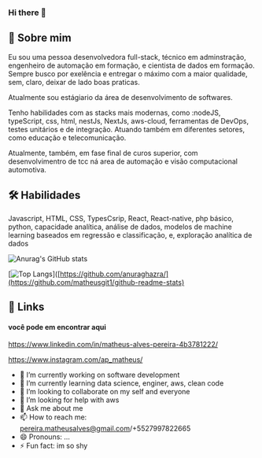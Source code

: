 ### Hi there 👋

## 🚀 Sobre mim
Eu sou uma pessoa desenvolvedora full-stack, técnico em adminstração, engenheiro de automação em formação, e cientista de dados em formação. Sempre busco por exelência e entregar o máximo com a maior qualidade, sem, claro, deixar de lado boas praticas.


Atualmente sou estágiario da área de desenvolvimento de softwares.

Tenho habilidades com  as stacks mais modernas, como :nodeJS, typeScript, css, html, nestJs, NextJs, aws-cloud, ferramentas de DevOps, testes unitários e de integração. Atuando também em diferentes setores, como educação e telecomunicação.

Atualmente, também, em fase final de curos superior, com desenvolvimentro de tcc ná area de automação e visão computacional automotiva.
## 🛠 Habilidades
Javascript,
HTML,
CSS,
TypesCsrip,
React,
React-native,
php básico,
python,
capacidade analítica,
análise de dados,
modelos de machine learning
baseados em regressão e classificação,
e, exploração analítica de dados

![Anurag's GitHub stats](https://github-readme-stats.vercel.app/api?username=matheusgit1&show_icons=true&theme=radical)

[![Top Langs](https://github-readme-stats.vercel.app/api/top-langs/?username=matheusgit1&langs_count=8)]([https://github.com/anuraghazra/](https://github.com/matheusgit1/github-readme-stats)

## 🔗 Links

#### você pode em encontrar aqui

https://www.linkedin.com/in/matheus-alves-pereira-4b3781222/

https://www.instagram.com/ap_matheus/

- 🔭 I’m currently working on software development
- 🌱 I’m currently learning data science, enginer, aws, clean code
- 👯 I’m looking to collaborate on my self and everyone
- 🤔 I’m looking for help with aws
- 💬 Ask me about me
- 📫 How to reach me: pereira.matheusalves@gmail.com/+5527997822665
- 😄 Pronouns: ...
- ⚡ Fun fact: im so shy
